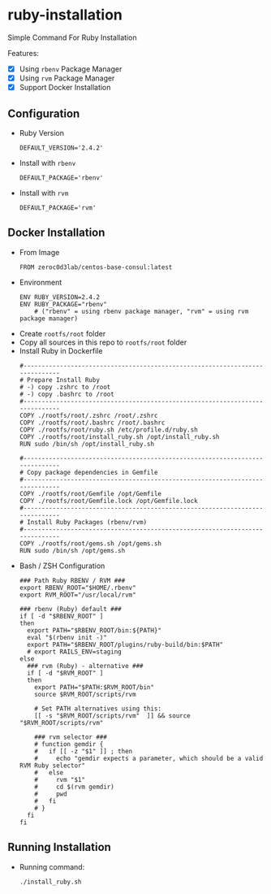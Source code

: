 # ruby-installation
Simple Command For Ruby Installation

Features:
- [X] Using `rbenv` Package Manager
- [X] Using `rvm` Package Manager
- [X] Support Docker Installation

## Configuration
* Ruby Version
   ```
   DEFAULT_VERSION='2.4.2'
   ```
* Install with `rbenv`
   ```
   DEFAULT_PACKAGE='rbenv'
   ```
* Install with `rvm`
   ```
   DEFAULT_PACKAGE='rvm'
   ```
   
## Docker Installation
* From Image
   ```
   FROM zeroc0d3lab/centos-base-consul:latest
   ```
* Environment
  ```
  ENV RUBY_VERSION=2.4.2
  ENV RUBY_PACKAGE="rbenv"
      # ("rbenv" = using rbenv package manager, "rvm" = using rvm package manager)
  ```
* Create `rootfs/root` folder
* Copy all sources in this repo to `rootfs/root` folder
* Install Ruby in Dockerfile
  ```
  #-----------------------------------------------------------------------------
  # Prepare Install Ruby
  # -) copy .zshrc to /root
  # -) copy .bashrc to /root
  #-----------------------------------------------------------------------------
  COPY ./rootfs/root/.zshrc /root/.zshrc
  COPY ./rootfs/root/.bashrc /root/.bashrc
  COPY ./rootfs/root/ruby.sh /etc/profile.d/ruby.sh
  COPY ./rootfs/root/install_ruby.sh /opt/install_ruby.sh
  RUN sudo /bin/sh /opt/install_ruby.sh

  #-----------------------------------------------------------------------------
  # Copy package dependencies in Gemfile
  #-----------------------------------------------------------------------------
  COPY ./rootfs/root/Gemfile /opt/Gemfile
  COPY ./rootfs/root/Gemfile.lock /opt/Gemfile.lock
  #-----------------------------------------------------------------------------
  # Install Ruby Packages (rbenv/rvm)
  #-----------------------------------------------------------------------------
  COPY ./rootfs/root/gems.sh /opt/gems.sh
  RUN sudo /bin/sh /opt/gems.sh
  ```
* Bash / ZSH Configuration
  ```
  ### Path Ruby RBENV / RVM ###
  export RBENV_ROOT="$HOME/.rbenv"
  export RVM_ROOT="/usr/local/rvm"

  ### rbenv (Ruby) default ###
  if [ -d "$RBENV_ROOT" ] 
  then
    export PATH="$RBENV_ROOT/bin:${PATH}"
    eval "$(rbenv init -)"
    export PATH="$RBENV_ROOT/plugins/ruby-build/bin:$PATH"
    # export RAILS_ENV=staging
  else
    ### rvm (Ruby) - alternative ###
    if [ -d "$RVM_ROOT" ] 
    then
      export PATH="$PATH:$RVM_ROOT/bin"
      source $RVM_ROOT/scripts/rvm

      # Set PATH alternatives using this:
      [[ -s "$RVM_ROOT/scripts/rvm"  ]] && source "$RVM_ROOT/scripts/rvm"

      ### rvm selector ###
      # function gemdir {
      #   if [[ -z "$1" ]] ; then
      #     echo "gemdir expects a parameter, which should be a valid RVM Ruby selector"
      #   else
      #     rvm "$1"
      #     cd $(rvm gemdir)
      #     pwd
      #   fi
      # }
    fi 
  fi
  ```
  
## Running Installation
* Running command:
  ```
  ./install_ruby.sh
  ```
